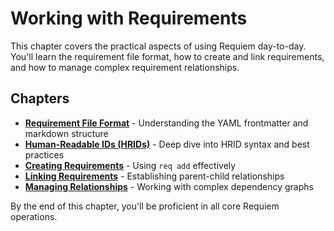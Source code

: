 # Working with Requirements

This chapter covers the practical aspects of using Requiem day-to-day. You'll learn the requirement file format, how to create and link requirements, and how to manage complex requirement relationships.

## Chapters

- **[Requirement File Format](./working-with-requirements/file-format.md)** - Understanding the YAML frontmatter and markdown structure
- **[Human-Readable IDs (HRIDs)](./working-with-requirements/hrids.md)** - Deep dive into HRID syntax and best practices
- **[Creating Requirements](./working-with-requirements/creating.md)** - Using `req add` effectively
- **[Linking Requirements](./working-with-requirements/linking.md)** - Establishing parent-child relationships
- **[Managing Relationships](./working-with-requirements/relationships.md)** - Working with complex dependency graphs

By the end of this chapter, you'll be proficient in all core Requiem operations.
